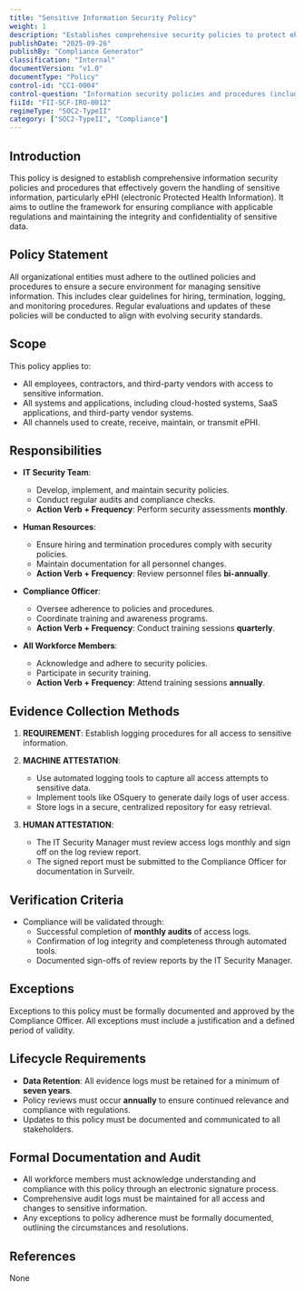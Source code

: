 ```yaml
---
title: "Sensitive Information Security Policy"
weight: 1
description: "Establishes comprehensive security policies to protect ePHI and ensure compliance with regulations."
publishDate: "2025-09-26"
publishBy: "Compliance Generator"
classification: "Internal"
documentVersion: "v1.0"
documentType: "Policy"
control-id: "CC1-0004"
control-question: "Information security policies and procedures (including hiring and termination procedures; logging procedures; monitoring procedures) with revision history"
fiiId: "FII-SCF-IRO-0012"
regimeType: "SOC2-TypeII"
category: ["SOC2-TypeII", "Compliance"]
---
```


## Introduction

This policy is designed to establish comprehensive information security policies and procedures that effectively govern the handling of sensitive information, particularly ePHI (electronic Protected Health Information). It aims to outline the framework for ensuring compliance with applicable regulations and maintaining the integrity and confidentiality of sensitive data.

## Policy Statement

All organizational entities must adhere to the outlined policies and procedures to ensure a secure environment for managing sensitive information. This includes clear guidelines for hiring, termination, logging, and monitoring procedures. Regular evaluations and updates of these policies will be conducted to align with evolving security standards.

## Scope

This policy applies to:
- All employees, contractors, and third-party vendors with access to sensitive information.
- All systems and applications, including cloud-hosted systems, SaaS applications, and third-party vendor systems.
- All channels used to create, receive, maintain, or transmit ePHI.

## Responsibilities

- **IT Security Team**: 
  - Develop, implement, and maintain security policies.
  - Conduct regular audits and compliance checks.
  - **Action Verb + Frequency**: Perform security assessments **monthly**.

- **Human Resources**: 
  - Ensure hiring and termination procedures comply with security policies.
  - Maintain documentation for all personnel changes.
  - **Action Verb + Frequency**: Review personnel files **bi-annually**.

- **Compliance Officer**: 
  - Oversee adherence to policies and procedures.
  - Coordinate training and awareness programs.
  - **Action Verb + Frequency**: Conduct training sessions **quarterly**.

- **All Workforce Members**: 
  - Acknowledge and adhere to security policies.
  - Participate in security training.
  - **Action Verb + Frequency**: Attend training sessions **annually**.

## Evidence Collection Methods

1. **REQUIREMENT**: Establish logging procedures for all access to sensitive information.
   
2. **MACHINE ATTESTATION**: 
   - Use automated logging tools to capture all access attempts to sensitive data.
   - Implement tools like OSquery to generate daily logs of user access.
   - Store logs in a secure, centralized repository for easy retrieval.

3. **HUMAN ATTESTATION**: 
   - The IT Security Manager must review access logs monthly and sign off on the log review report.
   - The signed report must be submitted to the Compliance Officer for documentation in Surveilr.

## Verification Criteria

- Compliance will be validated through:
  - Successful completion of **monthly audits** of access logs.
  - Confirmation of log integrity and completeness through automated tools.
  - Documented sign-offs of review reports by the IT Security Manager.

## Exceptions

Exceptions to this policy must be formally documented and approved by the Compliance Officer. All exceptions must include a justification and a defined period of validity.

## Lifecycle Requirements

- **Data Retention**: All evidence logs must be retained for a minimum of **seven years**.
- Policy reviews must occur **annually** to ensure continued relevance and compliance with regulations.
- Updates to this policy must be documented and communicated to all stakeholders.

## Formal Documentation and Audit

- All workforce members must acknowledge understanding and compliance with this policy through an electronic signature process.
- Comprehensive audit logs must be maintained for all access and changes to sensitive information.
- Any exceptions to policy adherence must be formally documented, outlining the circumstances and resolutions.

## References

None